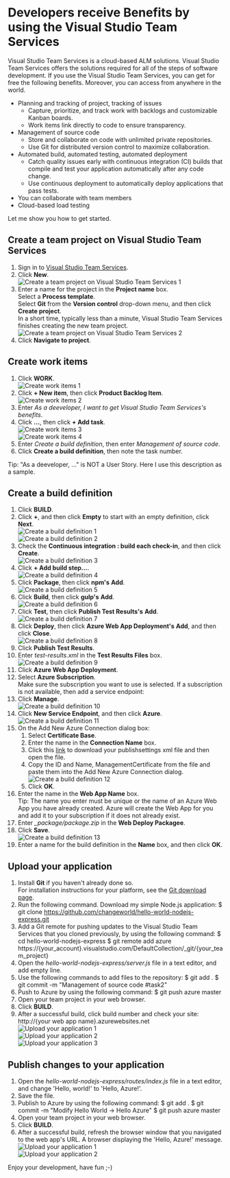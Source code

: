 # Developers receive Benefits by using the Visual Studio Team Services

Visual Studio Team Services is a cloud-based ALM solutions.
Visual Studio Team Services offers the solutions required for all of the steps of software development.
If you use the Visual Studio Team Services, you can get for free the following benefits. Moreover, you can access from anywhere in the world.

* Planning and tracking of project, tracking of issues
    * Capture, prioritize, and track work with backlogs and customizable Kanban boards.
    * Work items link directly to code to ensure transparency.
* Management of source code
    * Store and collaborate on code with unlimited private repositories.
    * Use Git for distributed version control to maximize collaboration.
* Automated build, automated testing, automated deployment
    * Catch quality issues early with continuous integration (CI) builds that compile and test your application automatically after any code change.
    * Use continuous deployment to automatically deploy applications that pass tests.
* You can collaborate with team members
* Cloud-based load testing

Let me show you how to get started.

## Create a team project on Visual Studio Team Services

1. Sign in to [Visual Studio Team Services](https://www.visualstudio.com/).
2. Click **New**.  
![Create a team project on Visual Studio Team Services 1](../images/developers-receive-benefits-by-using-vsts/image001.png)
3. Enter a name for the project in the **Project name** box.  
Select a **Process template**.  
Select **Git** from the **Version control** drop-down menu, and then click **Create project**.  
In a short time, typically less than a minute, Visual Studio Team Services finishes creating the new team project.  
![Create a team project on Visual Studio Team Services 2](../images/developers-receive-benefits-by-using-vsts/image002.png)
4. Click **Navigate to project**.

## Create work items

1. Click **WORK**.  
![Create work items 1](../images/developers-receive-benefits-by-using-vsts/image003.png)
2. Click **+ New item**, then click **Product Backlog Item**.  
![Create work items 2](../images/developers-receive-benefits-by-using-vsts/image004.png)
3. Enter *As a deeveloper, I want to get Visual Studio Team Services's benefits*.
4. Click **…**, then click **+ Add task**.  
![Create work items 3](../images/developers-receive-benefits-by-using-vsts/image005.png)  
![Create work items 4](../images/developers-receive-benefits-by-using-vsts/image006.png)
5. Enter *Create a build definition*, then enter *Management of source code*.
6. Click **Create a build definition**, then note the task number.

Tip: "As a deeveloper, …" is NOT a User Story. Here I use this description as a sample.

## Create a build definition

1. Click **BUILD**.
2. Click **+**, and then click **Empty** to start with an empty definition, click **Next**.  
![Create a build definition 1](../images/developers-receive-benefits-by-using-vsts/image007.png)  
![Create a build definition 2](../images/developers-receive-benefits-by-using-vsts/image008.png)
3. Check the **Continuous integration : build each check-in**, and then click **Create**.  
![Create a build definition 3](../images/developers-receive-benefits-by-using-vsts/image009.png)
4. Click **+ Add build step…**.  
![Create a build definition 4](../images/developers-receive-benefits-by-using-vsts/image010.png)
5. Click **Package**, then click **npm's** **Add**.  
![Create a build definition 5](../images/developers-receive-benefits-by-using-vsts/image011.png)
6. Click **Build**, then click **gulp's** **Add**.  
![Create a build definition 6](../images/developers-receive-benefits-by-using-vsts/image012.png)
7. Click **Test**, then click **Publish Test Results's** **Add**.  
![Create a build definition 7](../images/developers-receive-benefits-by-using-vsts/image013.png)
8. Click **Deploy**, then click **Azure Web App Deployment's** **Add**, and then click **Close**.  
![Create a build definition 8](../images/developers-receive-benefits-by-using-vsts/image014.png)
9. Click **Publish Test Results**.
10. Enter *test-results.xml* in the **Test Results Files** box.  
![Create a build definition 9](../images/developers-receive-benefits-by-using-vsts/image015.png)
11. Click **Azure Web App Deployment**.
12. Select **Azure Subscription**.  
Make sure the subscription you want to use is selected. If a subscription is not available, then add a service endpoint:
  1. Click **Manage**.  
  ![Create a build definition 10](../images/developers-receive-benefits-by-using-vsts/image016.png)
  2. Click **New Service Endpoint**, and then click **Azure**.  
  ![Create a build definition 11](../images/developers-receive-benefits-by-using-vsts/image017.png)
  3. On the Add New Azure Connection dialog box:
      1. Select **Certificate Base**.
      2. Enter the name in the **Connection Name** box.
      3. Click this [link](https://go.microsoft.com/fwlink/?LinkId=254432) to download your publishsettings xml file and then open the file.
      4. Copy the ID and Name, ManagementCertificate from the file and paste them into the Add New Azure Connection dialog.  
      ![Create a build definition 12](../images/developers-receive-benefits-by-using-vsts/image018.png)
      5. Click **OK**.
13. Enter the name in the **Web App Name** box.  
Tip: The name you enter must be unique or the name of an Azure Web App you have already created. Azure will create the Web App for you and add it to your subscription if it does not already exist.
14. Enter *_package/package.zip* in the **Web Deploy Packagee**.
15. Click **Save**.  
![Create a build definition 13](../images/developers-receive-benefits-by-using-vsts/image019.png)
16. Enter a name for the build definition in the **Name** box, and then click **OK**.

## Upload your application

1. Install **Git** if you haven't already done so.  
For installation instructions for your platform, see the [Git download page](http://git-scm.com/download).
2. Run the following command. Download my simple Node.js application:
    $ git clone https://github.com/changeworld/hello-world-nodejs-express.git
3. Add a Git remote for pushing updates to the Visual Studio Team Services that you cloned previously, by using the following command:
    $ cd hello-world-nodejs-express
    $ git remote add azure https://{your_account}.visualstudio.com/DefaultCollection/_git/{your_team_project}
4. Open the *hello-world-nodejs-express/server.js* file in a text editor, and add empty line.
5. Use the following commands to add files to the repository:
    $ git add .
    $ git commit -m "Management of source code #task2"
6. Push to Azure by using the following command:
    $ git push azure master
7. Open your team project in your web browser.
8. Click **BUILD**.
9. After a successful build, click build number and check your site: http://{your web app name}.azurewebsites.net  
![Upload your application 1](../images/developers-receive-benefits-by-using-vsts/image020.png)  
![Upload your application 2](../images/developers-receive-benefits-by-using-vsts/image021.png)  
![Upload your application 3](../images/developers-receive-benefits-by-using-vsts/image022.png)  

## Publish changes to your application

1. Open the *hello-world-nodejs-express/routes/index.js* file in a text editor, and change 'Hello, world!' to 'Hello, Azure!'.
2. Save the file.
3. Publish to Azure by using the following command:
    $ git add .
    $ git commit -m "Modify Hello World -> Hello Azure"
    $ git push azure master
4. Open your team project in your web browser.
5. Click **BUILD**.
6. After a successful build, refresh the browser window that you navigated to the web app's URL. A browser displaying the 'Hello, Azure!' message.  
![Upload your application 1](../images/developers-receive-benefits-by-using-vsts/image023.png)  
![Upload your application 2](../images/developers-receive-benefits-by-using-vsts/image024.png)

Enjoy your development, have fun ;-)
